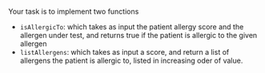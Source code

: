 Your task is to implement two functions

- `isAllergicTo`: which takes as input the patient allergy score and the allergen under test, and returns true if the patient is allergic to the given allergen
- `listAllergens`: which takes as input a score, and return a list of allergens the patient is allergic to, listed in increasing oder of value.
